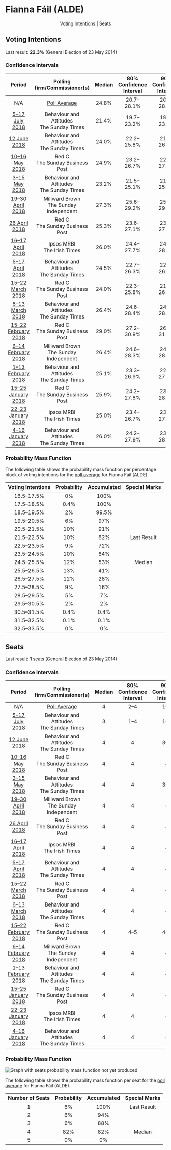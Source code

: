 # Fianna Fáil (ALDE)

<p align="center"><a href="#voting-intentions">Voting Intentions</a> | <a href="#seats">Seats</a></p>

## Voting Intentions

Last result: **22.3%** (General Election of 23 May 2014)

### Confidence Intervals

| Period     | Polling firm/Commissioner(s) | Median | 80% Confidence Interval | 90% Confidence Interval | 95% Confidence Interval | 99% Confidence Interval |
|:----------:|:----------------:|:-----------:|:-----------------------:|:-----------------------:|:-----------------------:|:-----------------------:|
| N/A | [Poll Average](average.html) | 24.8% | 20.7–28.1% | 20.1–28.8% | 19.5–29.4% | 18.6–30.5% |
| [5–17 July 2018](2018-07-17-BehaviourandAttitudes.html) | Behaviour and Attitudes <br> The Sunday Times | 21.4% | 19.7–23.2% | 19.3–23.7% | 18.9–24.1% | 18.1–25.0% |
| [12 June 2018](2018-06-12-BehaviourandAttitudes.html) | Behaviour and Attitudes <br> The Sunday Times | 24.0% | 22.2–25.8% | 21.7–26.4% | 21.3–26.8% | 20.5–27.7% |
| [10–16 May 2018](2018-05-16-RedC.html) | Red C <br> The Sunday Business Post | 24.9% | 23.2–26.7% | 22.7–27.2% | 22.3–27.7% | 21.5–28.6% |
| [3–15 May 2018](2018-05-15-BehaviourandAttitudes.html) | Behaviour and Attitudes <br> The Sunday Times | 23.2% | 21.5–25.1% | 21.0–25.6% | 20.6–26.0% | 19.8–26.9% |
| [19–30 April 2018](2018-04-30-MillwardBrown.html) | Millward Brown <br> The Sunday Independent | 27.3% | 25.6–29.2% | 25.1–29.7% | 24.6–30.2% | 23.8–31.1% |
| [26 April 2018](2018-04-26-RedC.html) | Red C <br> The Sunday Business Post | 25.3% | 23.6–27.1% | 23.1–27.6% | 22.7–28.1% | 21.9–29.0% |
| [16–17 April 2018](2018-04-17-IpsosMRBI.html) | Ipsos MRBI <br> The Irish Times | 26.0% | 24.4–27.7% | 24.0–28.2% | 23.6–28.6% | 22.8–29.4% |
| [5–17 April 2018](2018-04-17-BehaviourandAttitudes.html) | Behaviour and Attitudes <br> The Sunday Times | 24.5% | 22.7–26.3% | 22.2–26.9% | 21.8–27.3% | 21.0–28.3% |
| [15–22 March 2018](2018-03-22-RedC.html) | Red C <br> The Sunday Business Post | 24.0% | 22.3–25.8% | 21.9–26.3% | 21.4–26.7% | 20.7–27.6% |
| [6–13 March 2018](2018-03-13-BehaviourandAttitudes.html) | Behaviour and Attitudes <br> The Sunday Times | 26.4% | 24.6–28.4% | 24.1–28.9% | 23.7–29.4% | 22.8–30.4% |
| [15–22 February 2018](2018-02-22-RedC.html) | Red C <br> The Sunday Business Post | 29.0% | 27.2–30.9% | 26.7–31.4% | 26.3–31.9% | 25.4–32.8% |
| [6–14 February 2018](2018-02-14-MillwardBrown.html) | Millward Brown <br> The Sunday Independent | 26.4% | 24.6–28.3% | 24.1–28.8% | 23.7–29.3% | 22.9–30.2% |
| [1–13 February 2018](2018-02-13-BehaviourandAttitudes.html) | Behaviour and Attitudes <br> The Sunday Times | 25.1% | 23.3–26.9% | 22.8–27.5% | 22.4–28.0% | 21.5–28.9% |
| [15–25 January 2018](2018-01-25-RedC.html) | Red C <br> The Sunday Business Post | 25.9% | 24.2–27.8% | 23.7–28.3% | 23.3–28.7% | 22.5–29.6% |
| [22–23 January 2018](2018-01-23-IpsosMRBI.html) | Ipsos MRBI <br> The Irish Times | 25.0% | 23.4–26.7% | 23.0–27.1% | 22.6–27.5% | 21.9–28.3% |
| [4–16 January 2018](2018-01-16-BehaviourandAttitudes.html) | Behaviour and Attitudes <br> The Sunday Times | 26.0% | 24.2–27.9% | 23.7–28.4% | 23.2–28.9% | 22.4–29.9% |

### Probability Mass Function

The following table shows the probability mass function per percentage block of voting intentions for the [poll average](average.html) for Fianna Fáil (ALDE).

| Voting Intentions | Probability | Accumulated | Special Marks |
|:-----------------:|:-----------:|:-----------:|:-------------:|
| 16.5–17.5% | 0% | 100% |  |
| 17.5–18.5% | 0.4% | 100% |  |
| 18.5–19.5% | 2% | 99.5% |  |
| 19.5–20.5% | 6% | 97% |  |
| 20.5–21.5% | 10% | 91% |  |
| 21.5–22.5% | 10% | 82% | Last Result |
| 22.5–23.5% | 9% | 72% |  |
| 23.5–24.5% | 10% | 64% |  |
| 24.5–25.5% | 12% | 53% | Median |
| 25.5–26.5% | 13% | 41% |  |
| 26.5–27.5% | 12% | 28% |  |
| 27.5–28.5% | 9% | 16% |  |
| 28.5–29.5% | 5% | 7% |  |
| 29.5–30.5% | 2% | 2% |  |
| 30.5–31.5% | 0.4% | 0.4% |  |
| 31.5–32.5% | 0.1% | 0.1% |  |
| 32.5–33.5% | 0% | 0% |  |


## Seats

Last result: **1** seats (General Election of 23 May 2014)

### Confidence Intervals

| Period     | Polling firm/Commissioner(s) | Median | 80% Confidence Interval | 90% Confidence Interval | 95% Confidence Interval | 99% Confidence Interval |
|:----------:|:----------------:|:------:|:-----------------------:|:-----------------------:|:-----------------------:|:-----------------------:|
| N/A | [Poll Average](average.html) | 4 | 2–4 | 1–4 | 1–4 | 1–4 |
| [5–17 July 2018](2018-07-17-BehaviourandAttitudes.html) | Behaviour and Attitudes <br> The Sunday Times | 3 | 1–4 | 1–4 | 1–4 | 1–4 |
| [12 June 2018](2018-06-12-BehaviourandAttitudes.html) | Behaviour and Attitudes <br> The Sunday Times | 4 | 4 | 3–4 | 3–4 | 3–4 |
| [10–16 May 2018](2018-05-16-RedC.html) | Red C <br> The Sunday Business Post | 4 | 4 | 4 | 4 | 3–4 |
| [3–15 May 2018](2018-05-15-BehaviourandAttitudes.html) | Behaviour and Attitudes <br> The Sunday Times | 4 | 4 | 3–4 | 3–4 | 3–4 |
| [19–30 April 2018](2018-04-30-MillwardBrown.html) | Millward Brown <br> The Sunday Independent | 4 | 4 | 4 | 4 | 4 |
| [26 April 2018](2018-04-26-RedC.html) | Red C <br> The Sunday Business Post | 4 | 4 | 4 | 4–5 | 4–5 |
| [16–17 April 2018](2018-04-17-IpsosMRBI.html) | Ipsos MRBI <br> The Irish Times | 4 | 4 | 4 | 4 | 3–4 |
| [5–17 April 2018](2018-04-17-BehaviourandAttitudes.html) | Behaviour and Attitudes <br> The Sunday Times | 4 | 4 | 4 | 4 | 3–4 |
| [15–22 March 2018](2018-03-22-RedC.html) | Red C <br> The Sunday Business Post | 4 | 4 | 4 | 4 | 4 |
| [6–13 March 2018](2018-03-13-BehaviourandAttitudes.html) | Behaviour and Attitudes <br> The Sunday Times | 4 | 4 | 4 | 4 | 4 |
| [15–22 February 2018](2018-02-22-RedC.html) | Red C <br> The Sunday Business Post | 4 | 4–5 | 4–5 | 4–5 | 4–6 |
| [6–14 February 2018](2018-02-14-MillwardBrown.html) | Millward Brown <br> The Sunday Independent | 4 | 4 | 4 | 4 | 4 |
| [1–13 February 2018](2018-02-13-BehaviourandAttitudes.html) | Behaviour and Attitudes <br> The Sunday Times | 4 | 4 | 4 | 3–4 | 3–4 |
| [15–25 January 2018](2018-01-25-RedC.html) | Red C <br> The Sunday Business Post | 4 | 4 | 4 | 4 | 3–5 |
| [22–23 January 2018](2018-01-23-IpsosMRBI.html) | Ipsos MRBI <br> The Irish Times | 4 | 4 | 4 | 4 | 3–4 |
| [4–16 January 2018](2018-01-16-BehaviourandAttitudes.html) | Behaviour and Attitudes <br> The Sunday Times | 4 | 4 | 4 | 4 | 4 |

### Probability Mass Function

![Graph with seats probability mass function not yet produced](average-seats-pmf-fiannafáilalde.png "Seats Probability Mass Function")

The following table shows the probability mass function per seat for the [poll average](average.html) for Fianna Fáil (ALDE).

| Number of Seats | Probability | Accumulated | Special Marks |
|:---------------:|:-----------:|:-----------:|:-------------:|
| 1 | 6% | 100% | Last Result |
| 2 | 6% | 94% |  |
| 3 | 6% | 88% |  |
| 4 | 82% | 82% | Median |
| 5 | 0% | 0% |  |


